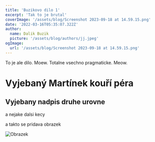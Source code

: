 ```yaml
---
title: 'Buzikovo dilo 1'
excerpt: 'Tak to je brutal'
coverImage: '/assets/blog/Screenshot 2023-09-18 at 14.59.15.png'
date: '2022-03-16T05:35:07.322Z'
author:
  name: Dalik Buzik
  picture: '/assets/blog/authors/jj.jpeg'
ogImage:
  url: '/assets/blog/Screenshot 2023-09-18 at 14.59.15.png'
---
```


To je ale dilo. Moew. Totalne vsechno pragmaticke. Meow.
# Vyjebaný Martínek kouří péra
## Vyjebany nadpis druhe urovne

a nejake dalsi kecy

a takto se pridava obrazek 

![Obrazek](/assets/blog/buzikovo-dilo-1/strapon.jpeg)
